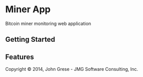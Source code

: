 # Miner App

Bitcoin miner monitoring web application

## Getting Started



## Features




Copyright &copy; 2014, John Grese - JMG Software Consulting, Inc.